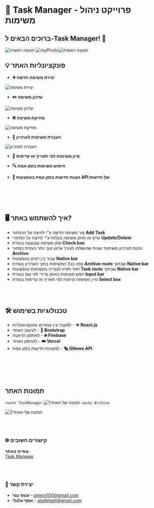 
# 📝 Task Manager - פרוייקט ניהול משימות

## ברוכים הבאים ל-Task Manager! 🚀

![תמונה ראשית](https://github.com/user-attachments/assets/e2fef348-bc44-447a-8217-581dc673170f) ![myPhoto](https://github.com/user-attachments/assets/2fe53ca4-b1ba-4958-a901-a5f8dc433e97)![תמונה ראשית](https://github.com/user-attachments/assets/e2fef348-bc44-447a-8217-581dc673170f) 


## 💡 פונקציונליות האתר  

* **➕ יצירת משימה חדשה**
  
![יצירת משימה](https://github.com/user-attachments/assets/0a230c08-0e2a-471c-b592-96d397fc391e)

* **✏️ עדכון משימה**
 
![עדכון משימה](https://github.com/user-attachments/assets/28c9cd61-f5ce-46b4-8318-2ce5e6a814ca)

* **❌ מחיקת משימה**
 
![מחיקת משימה](https://github.com/user-attachments/assets/2b4806a5-166b-432c-a717-8ce351288542)

* **📂 העברת משימות לארכיון**
 
![העברה לארכיון](https://github.com/user-attachments/assets/52b16112-7679-41e5-a0fc-e7568aa02cdc)

* **📅 מיון משימות לפי תאריך או עדיפות**

* **🔍 חיפוש משימות בזמן אמת**

* **📰 הצגת חדשות בזמן אמת באמצעות API של חדשות**

    <br><br><br><br>
## 🖥️ איך להשתמש באתר?

* צור משימה חדשה ע"י לחיצה על הכפתור **Add Task**
* ערוך או מחק משימה בקלות ע"י לחיצה על כפתורי **Update/Delete**
* סמן משימה שבוצעה בעזרת  **Check box**
* הכנס לארכיון משימות ישנות שהושלמו לצורך ארגון טוב יותר בעזרת כפתור **Archive**
* עבור בין דפים באמצעות **Native bar**
* צפה בכל המשימות בתוך הארכיון בעזרת **Archive route** שבתוך **Native bar**
* חזור חזרה לצפייה במשימות באמצעות **Task route** שבתוך **Native bar**
* חפש משימות באופן מיידי לפי שם בעזרת **Input bar**
* מיין משימות קיימות לפי תאריך או עדיפות בעזרת **Select box**
<br><br><br><br>
## 🛠️ טכנולוגיות בשימוש

*  למעבר בין עמודים ופונקציונאליות - **⚛️ React.js** 
*  לעיצוב האתר - **🎨 Bootstrap**
*  לאחסון הדאטה - **🔥 Firebase** 
*  לאחסון האתר - **☁️ Vercel**
*  למשיכת חדשות בזמן אמת - **🗞️ GNews API**


<br><br><br><br>
## תמונות האתר
<code>route TaskManager</code>
![תמונה של האתר1](https://github.com/user-attachments/assets/1d292c26-119d-4283-959a-678dbd44c769)
<code>route Archive</code>

![תמונה של האתר2](https://github.com/user-attachments/assets/1b51c1f0-3ac0-4ec0-b97d-843432c5d0f9)
<br><br><br><br>
### 🌐 קישורים חשובים

**צפייה באתר:**  
[Task Manager](https://task-manager-gold-gamma.vercel.app/)
<br><br><br><br>
### 📧 יצירת קשר

* **עומר נגר** - [omern100@gmail.com](mailto:omern100@gmail.com)
* **אסף אלגלי** - [asafelgali@gmail.com](mailto:asafelgali@gmail.com)
